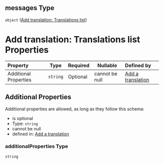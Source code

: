 ## messages Type

`object` ([Add translation: Translations list](add-translation-anyof-中国-properties-add-translation-translations-list.md))

# Add translation: Translations list Properties

| Property              | Type     | Required | Nullable       | Defined by                                                                                                                                                                                  |
| :-------------------- | -------- | -------- | -------------- | :------------------------------------------------------------------------------------------------------------------------------------------------------------------------------------------ |
| Additional Properties | `string` | Optional | cannot be null | [Add a translation](add-translation-anyof-中国-properties-add-translation-translations-list-additionalproperties.md "add-translation.json#/anyOf/9/properties/messages/additionalProperties") |

## Additional Properties

Additional properties are allowed, as long as they follow this schema:




-   is optional
-   Type: `string`
-   cannot be null
-   defined in: [Add a translation](add-translation-anyof-中国-properties-add-translation-translations-list-additionalproperties.md "add-translation.json#/anyOf/9/properties/messages/additionalProperties")

### additionalProperties Type

`string`
